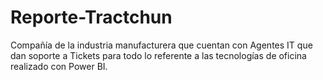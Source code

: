 # Reporte-Tractchun
Compañía de la industria manufacturera que cuentan con Agentes IT que dan soporte a Tickets para todo lo referente a las tecnologías de oficina realizado con Power BI.
